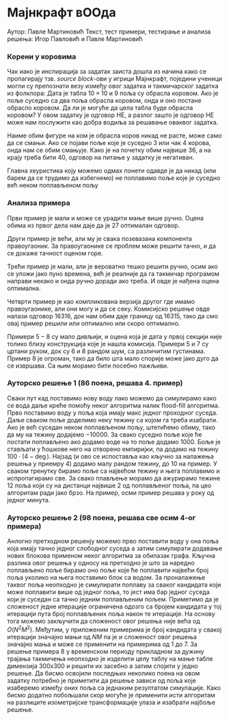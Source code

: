 ﻿

# Мајнкрафт вООда

Аутор: Павле Мартиновић
Текст, тест примери, тестирање и анализа решења: Игор Павловић и Павле Мартиновић

### Корени у коровима

Чак иако је инспирација за задатак заиста дошла из начина како се пропагирају тзв. *source block*-ови у игрици Мајнкрафт, поједини ученици могли су препознати везу између овог задатка и такмичарског задатка из фолклора: Дата је табла $10\times10$ и $9$ поља су обрасла коровом. Ако је поље суседно са два поља обрасла коровом, онда и оно постане обрасло коровом. Да ли је могуће да цела табла буде обрасла коровом? У овом задатку је одговор НЕ, а разлог зашто је одговор НЕ може нам послужити као добра водиља за решавање оваквог задатка.

Наиме обим фигуре на ком је обрасла коров никад не расте, може само да се смањи. Ако се појави поље које је суседно $3$ или чак $4$ корова, онда нам се обим смањује. Како је на почетку обим највише $36$, а на крају треба бити $40$, одговор на питање у задатку је негативан.

Главна хеуристика коју можемо одмах понети одавде је да никад (или барем да се трудимо да избегнемо) не поплавимо поље које је суседно већ неком поплављеном пољу
### Анализа примера
Први пример је мали и може се урадити мање више ручно. Оцена обима из првог дела нам даје да је $27$ оптималан одговор.

Други пример је већи, али му је свака позевазана компонента правоугаоник. За правоугаонике се проблем може решити тачно, и да се докаже тачност оценом горе.

Трећи пример је мали, али је вероватно тешко решити ручно, осим ако се уложи јако пуно времена, већ је реалније да га такмичар програмом направи некако и онда ручно доради ако треба. И овде је нађена оцена оптимална.

Четврти пример је као компликована верзија другог где имамо правоугаонике, али они могу и да се секу. Комисијско решење овде налази одговор $16316$, док нам обим даје границу од $16315$, тако да смо овај пример решили или оптимално или скоро оптимално.

Примери $5-8$ су мало дивљији, и оцена која је дата у првој секцији није толико близу конструкција које је нашла комисија. Примери $5$ и $7$ су цртани руком, док су $6$ и $8$ рандом шум, са различитим густинама. Пример $8$ је огроман, тако да било шта мало спорије може јако дуго да се извршава. Са њим морамо бити посебно пажљиви.

### Ауторско решење 1 (86 поена, решава 4. пример)

Сваки пут кад поставимо нову воду лако можемо да симулирамо како се вода даље креће помоћу неког алгоритма налик flood-fill алгоритма. Прво поставимо воду у поља која имају макс једног проходног суседа. Даље сваком поље доделимо неку тежину са којом га треба изабрати. Ако је већ суседан неком поплављеном пољу, штетићемо обиму, тако да му на тежину додајемо $-10000$. За свако суседно поље које ће постати поплављено ако додамо воде на то поље додамо $1000$. Боље је стављати у ћошкове него на отворено емпиријки, па додамо на тежину $100\cdot(4-\deg)$. Најзад (и ово се испоставља као кључно за налажења решења у приемру $4$) додамо малу рандом тежину, до $10$ на пример. У сваком тренутку бирамо поље са највећом тежину и њега поплавимо и испропагирамо све. За свако плављење морамо да ажурирамо тежине $12$ поља који су на дистанци највише $2$ од поплављеног поља, па цео алгоритам ради јако брзо. На пример, осми пример решава у року од једног минута.

### Ауторско решење 2 (98 поена, решава све осим 4-ог примера)

Анлогно претходном решенју можемо прво поставити воду у она поља која имају тачно једног слободног суседа а затим симулирати додавање нових блокова применом неког алгоритма за обилазак графа. Кључна разлика овог решења у односу на претходно је што за наредно поплављено поље бирамо оно поље које ће поплавити највећи број поља уколико на њега поставимо блок са водом. За проналажење таквог поља неопходно је симулирати поплаву за сваког кандидата који може поплавити више од једног поља, то јест има бар једног суседа који је суседан са тачно једним поплављеним пољем. Приметимо да је сложеност једне итерације ограничена одозго са бројем кандидата у тој итерацији пута број поплављених поља након те итерације. На основу тога можемо закључити да сложеност овог решења није већа од $О(N^2M^2)$. Међутим, у приложеним примерима је број кандидата у свакој итерацији значајно мањи од $NM$ па је и сложеност овог решења значајно мања и може се применити на примерима од 1 до 7. За решење примера 8 у временском периоду прикладном за дужину трајања такмичења неопходно је изделити целу таблу на мање табле димензија 300x300 и решити их засебно а затим спојити у једно решење. Да бисмо освојили последњих неколико поена на овом задатку потребно је приметити да решење зависи од поља које изаберемо између оних поља са једнаким резултатом симулације. Како бисмо додатно побољшали скор могуће је применити исти алгоритам на разлиците изометријске трансформације улаза и изабрати најбоље решење.
